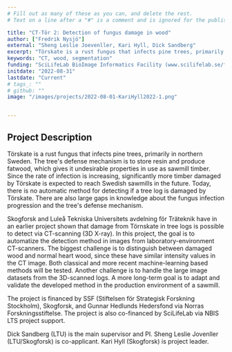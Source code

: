 ```yaml
---
# Fill out as many of these as you can, and delete the rest.
# Text on a line after a "#" is a comment and is ignored for the published page.

title: "CT-Tör 2: Detection of fungus damage in wood"
author: ["Fredrik Nysjö"]
external: "Sheng Leslie Joevenller, Kari Hyll, Dick Sandberg"
excerpt: "Törskate is a rust fungus that infects pine trees, primarily in northern Sweden.  In this project, the goal is to automatize the detection method in images from laboratory-environment CT-scanners."
keywords: "CT, wood, segmentation"
funding: "SciLifeLab BioImage Informatics Facility (www.scilifelab.se/facilities/bioimage-informatics)"
initdate: "2022-08-31"
lastdate: "Current"
# tags_: ""
# github: ""
image: "/images/projects/2022-08-01-KariHyll2022-1.png"


---
```


## Project Description
Törskate is a rust fungus that infects pine trees, primarily in northern Sweden. The tree's defense mechanism is to store resin and produce fatwood, which gives it undesirable properties in use as sawmill timber. Since the rate of infection is increasing, significantly more timber damaged by Törskate is expected to reach Swedish sawmills in the future. Today, there is no automatic method for detecting if a tree log is damaged by Törskate. There are also large gaps in knowledge about the fungus infection progression and the tree's defense mechanism.

Skogforsk and Luleå Tekniska Universitets avdelning för Träteknik have in an earlier project shown that damage from Törnskate in tree logs is possible to detect via CT-scanning (3D X-ray). In this project, the goal is to automatize the detection method in images from laboratory-environment CT-scanners. The biggest challenge is to distinguish between damaged wood and normal heart wood, since these have similar intensity values in the CT image. Both classical and more recent machine-learning based methods will be tested. Another challenge is to handle the large image datasets from the 3D-scanned logs. A more long-term goal is to adapt and validate the developed method in the production environment of a sawmill.

The project is financed by SSF (Stiftelsen för Strategisk Forskning Stockholm), Skogforsk, and Gunnar Hedlunds Hedersfond via Norras Forskningsstiftelse. The project is also co-financed by SciLifeLab via NBIS LTS project support.

Dick Sandberg (LTU) is the main supervisor and PI. Sheng Leslie Jovenller (LTU/Skogforsk) is co-applicant. Kari Hyll (Skogforsk) is project leader.
